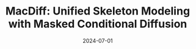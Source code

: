 ---
title: "MacDiff: Unified Skeleton Modeling with Masked Conditional Diffusion"
date: 2024-07-01
# summary: "Self-supervised learning has proved effective for skeletonbased human action understanding. However, previous works either rely on contrastive learning that suffers false negative problems or are based on reconstruction that learns too much unessential low-level clues, leading to limited representations for downstream tasks. Recently, great advances have been made in generative learning, which is naturally a challenging yet meaningful pretext task to model the general underlying data distributions. However, the representation learning capacity of generative models is under-explored, especially for the skeletons with spacial sparsity and temporal redundancy. To this end, we propose Masked Conditional Diffusion (MacDiff) as a unified framework for human skeleton modeling. For the first time, we leverage diffusion models as effective skeleton representation learners. Specifically, we train a diffusion decoder conditioned on the representations extracted by a semantic encoder. Randommasking is applied to encoder inputs to introduce a information bottleneck and remove redundancy of skeletons. Furthermore, we theoretically demonstrate that our generative objective involves the contrastive learning objective which aligns the masked and noisy views. Meanwhile, it also enforces the representation to complement for the noisy view, leading to better generalization performance. MacDiff achieves state-ofthe-art performance on representation learning benchmarks while maintaining the competence for generative tasks. Moreover, we leverage the diffusion model for data augmentation, significantly enhancing the finetuning performance in scenarios with scarce labeled data."
externalUrl: "https://lehongwu.github.io/ECCV24MacDiff/"
arxiv: ""
github: 'https://github.com/LehongWu/MacDiff'
authors:
- Lehong Wu
- Lilang Lin
- Jiahang Zhang
- Yiyang Ma
- Jiaying Liu
highlightAuthors:
- Lehong Wu
tags:
- github
---